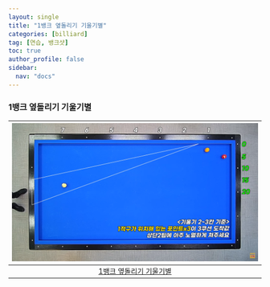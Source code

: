 ```yaml
---
layout: single
title: "1뱅크 옆돌리기 기울기별"
categories: [billiard]
tag: [연습, 뱅크샷]
toc: true
author_profile: false
sidebar:
  nav: "docs"
---
```


### 1뱅크 옆돌리기 기울기별

| [![1뱅크 옆돌리기 기울기별](/images/1%EB%B1%85%ED%81%AC%20%EC%98%86%EB%8F%8C%EB%A6%AC%EA%B8%B0%20%EA%B8%B0%EC%9A%B8%EA%B8%B0%EB%B3%84.png)](https://1drv.ms/p/s!AuJKpwyYpUY9_DQj_pfRwzIsIcLw?e=FtuNeF) |
| :---: |
| [1뱅크 옆돌리기 기울기별](https://youtu.be/NddQD7X93xg?si=L3OkBEQBA7zJjB2R) |
